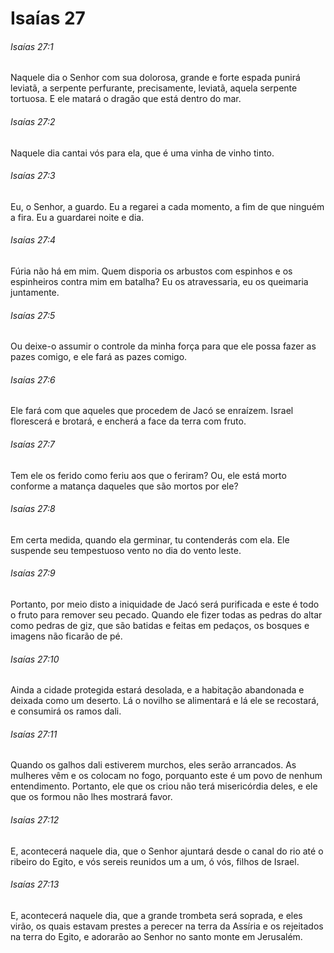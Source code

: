 # Isaías 27

###### Isaías 27:1

Naquele dia o Senhor com sua dolorosa, grande e forte espada punirá leviatã, a serpente perfurante, precisamente, leviatã, aquela serpente tortuosa. E ele matará o dragão que está dentro do mar.

###### Isaías 27:2

Naquele dia cantai vós para ela, que é uma vinha de vinho tinto.

###### Isaías 27:3

Eu, o Senhor, a guardo. Eu a regarei a cada momento, a fim de que ninguém a fira. Eu a guardarei noite e dia.

###### Isaías 27:4

Fúria não há em mim. Quem disporia os arbustos com espinhos e os espinheiros contra mim em batalha? Eu os atravessaria, eu os queimaria juntamente.

###### Isaías 27:5

Ou deixe-o assumir o controle da minha força para que ele possa fazer as pazes comigo, e ele fará as pazes comigo.

###### Isaías 27:6

Ele fará com que aqueles que procedem de Jacó se enraízem. Israel florescerá e brotará, e encherá a face da terra com fruto.

###### Isaías 27:7

Tem ele os ferido como feriu aos que o feriram? Ou, ele está morto conforme a matança daqueles que são mortos por ele?

###### Isaías 27:8

Em certa medida, quando ela germinar, tu contenderás com ela. Ele suspende seu tempestuoso vento no dia do vento leste.

###### Isaías 27:9

Portanto, por meio disto a iniquidade de Jacó será purificada e este é todo o fruto para remover seu pecado. Quando ele fizer todas as pedras do altar como pedras de giz, que são batidas e feitas em pedaços, os bosques e imagens não ficarão de pé.

###### Isaías 27:10

Ainda a cidade protegida estará desolada, e a habitação abandonada e deixada como um deserto. Lá o novilho se alimentará e lá ele se recostará, e consumirá os ramos dali.

###### Isaías 27:11

Quando os galhos dali estiverem murchos, eles serão arrancados. As mulheres vêm e os colocam no fogo, porquanto este é um povo de nenhum entendimento. Portanto, ele que os criou não terá misericórdia deles, e ele que os formou não lhes mostrará favor.

###### Isaías 27:12

E, acontecerá naquele dia, que o Senhor ajuntará desde o canal do rio até o ribeiro do Egito, e vós sereis reunidos um a um, ó vós, filhos de Israel.

###### Isaías 27:13

E, acontecerá naquele dia, que a grande trombeta será soprada, e eles virão, os quais estavam prestes a perecer na terra da Assíria e os rejeitados na terra do Egito, e adorarão ao Senhor no santo monte em Jerusalém.

